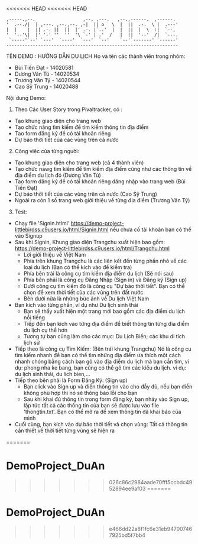<<<<<<< HEAD
<<<<<<< HEAD

    ,-----.,--.                  ,--. ,---.   ,--.,------.  ,------.
    '  .--./|  | ,---. ,--.,--. ,-|  || o   \  |  ||  .-.  \ |  .---'
    |  |    |  || .-. ||  ||  |' .-. |`..'  |  |  ||  |  \  :|  `--, 
    '  '--'\|  |' '-' ''  ''  '\ `-' | .'  /   |  ||  '--'  /|  `---.
     `-----'`--' `---'  `----'  `---'  `--'    `--'`-------' `------'
    ----------------------------------------------------------------- 


TÊN DEMO : HƯỚNG DẪN DU LỊCH
Họ và tên các thành viên trong nhóm: 
- Bùi Tiến Đạt - 14020581
- Dương Văn Tú - 14020534
- Trương Văn Tý - 14020544
- Cao Sỹ Trung - 14020488

Nội dung Demo:
1. Theo Các User Story trong Pivaltracker, có :
 - Tạo khung giao diện cho trang web
 - Tạo chức năng tìm kiếm để tìm kiếm thông tin địa điểm
 - Tao form đăng ký để có tài khoản riêng
 - Dự báo thời tiết của các vùng trên cả nước 

2. Công việc của từng người:
 - Tạo khung giao diện cho trang web (cả 4 thành viên)
 - Tạo chức nawg tìm kiếm để tìm kiếm địa điểm cũng như các thông tin về địa điểm du lịch đó (Dương Văn Tú)
 - Tao form đăng ký để có tài khoản riêng đăng nhập vào trang web (Bùi Tiến Đạt)
 - Dự báo thời tiết của các vùng trên cả nước (Cao Sỹ Trung)
 - Ngoài ra còn 1 số trang web giới thiệu về từng địa điểm (Trương Văn Tý)

3. Test:
- Chạy file 'Signin.htlml' https://demo-project-littlebirdss.c9users.io/html/Signin.html nếu chưa cố tài khoản bạn có thể vào Signup 
- Sau khi Signin, Khung giao diện Trangchu xuất hiện bao gồm: https://demo-project-littlebirdss.c9users.io/html/Trangchu.html
    + Lời giới thiệu về Việt Nam
    + Phía trên khung Trangchu là các liên kết đến từng phần nhỏ về các loại du lịch (Bạn có thể kích vào để kiểm tra)
    + Phía bên trái là công cụ tìm kiếm địa điểm du lịch (Sẽ nói sau)
    + Phía bên phải là công cụ Đăng Nhập (Sign in) và Đăng ký (Sign up)
    + Dưới công cụ tìm kiếm đó là công cụ "Dự báo thời tiết". Bạn có thể chọn để xem thời tiết của các vùng trên đất nước 
    + Bên dưới nữa là những bức ảnh về Du lịch Việt Nam
- Bạn kích vào từng phần, ví dụ như Du lịch sinh thái 
    + Bạn sẽ thấy xuất hiện một trang mới bao gồm các địa điểm du lịch nổi tiếng 
    + Tiếp đến bạn kích vào từng địa điểm để biết thông tin từng đia điểm du lịch cụ thể hơn
    + Tương tự bạn cũng làm cho các mục: Du Lịch Biển; các khu di tích lịch sử
- Tiếp theo là công cụ Tìm Kiếm: (Bên trái khung Trangchu)
    Nó là công cu tìm kiếm nhanh để bạn có thể tìm những địa điểm ưa thích một cách nhanh chóng bằng cách bạn gõ vào địa điểm du lịch mà bạn
cần tìm, ví dụ: phong nha ke bang, bạn cũng có thể gõ tìm các kiểu du lịch. ví dụ: du lịch sinh thái, du lich bien,...
- Tiếp theo bên phải là Form Đăng Ký: (Sign up)
    + Bạn click vào Sign up và điền thông tin vào cho  đầy đủ, nếu bạn điền không phù hợp thì nó sẽ thông báo lỗi cho bạn
    + Sau khi khai đủ thông tin trong form đăng ký, bạn nháy vào Sign up, lập tức tất cả các thông tin của bạn sẽ được lưu vào 
    file 'thongtin.txt'. Bạn có thể mở ra để xem thông tin đã khai báo của mình
- Cuối cùng, bạn kích vào dự báo thời tiết và chọn vùng:
    Tất cả thông tin cần thiết về thời tiết từng vùng sẽ hiện ra







=======
# DemoProject_DuAn
>>>>>>> 026c86c2984aade70fff5ccbdc4952894ee9af03
=======
# DemoProject_DuAn
>>>>>>> e466dd22a8f1fc6e31eb947007467925bd5f7bb4

